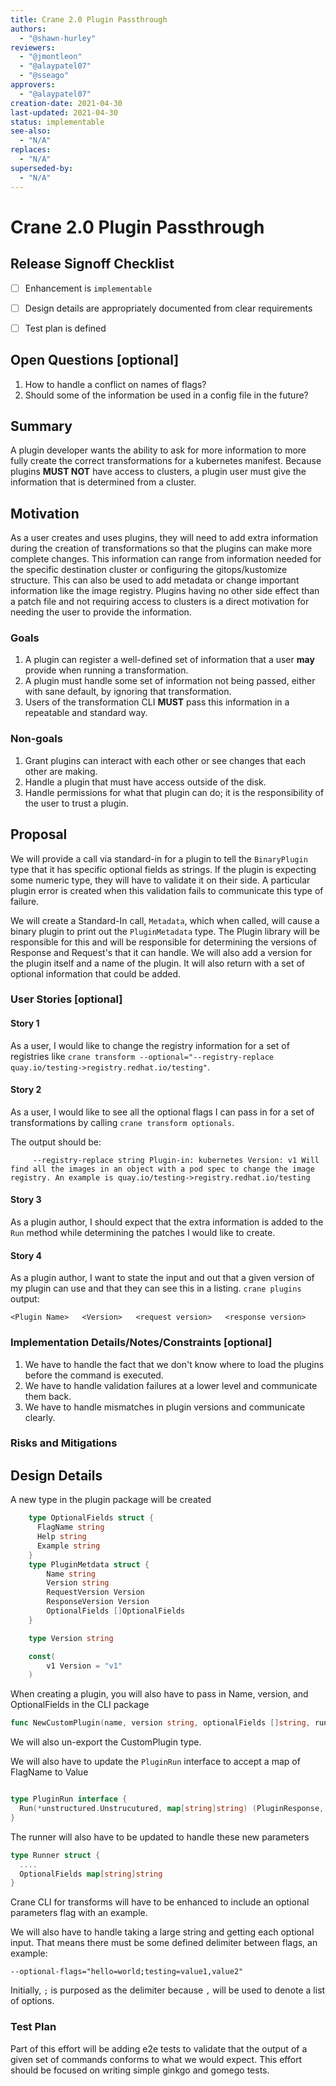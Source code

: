 ```yaml
---
title: Crane 2.0 Plugin Passthrough 
authors:
  - "@shawn-hurley"
reviewers:
  - "@jmontleon"
  - "@alaypatel07"
  - "@sseago"
approvers:
  - "@alaypatel07"
creation-date: 2021-04-30
last-updated: 2021-04-30
status: implementable
see-also:
  - "N/A" 
replaces:
  - "N/A"
superseded-by:
  - "N/A"
---
```


# Crane 2.0 Plugin Passthrough


## Release Signoff Checklist

- [ ] Enhancement is `implementable`
- [ ] Design details are appropriately documented from clear requirements
- [ ] Test plan is defined


## Open Questions [optional]

1. How to handle a conflict on names of flags?
2. Should some of the information be used in a config file in the future?

## Summary 

A plugin developer wants the ability to ask for more information to more fully create the correct transformations for
a kubernetes manifest.
Because plugins **MUST NOT** have access to clusters, a plugin user must give the information that is determined from a cluster. 

## Motivation

As a user creates and uses plugins, they will need to add extra information during the creation of transformations so
that the plugins can make more complete changes.
This information can range from information needed for the specific destination cluster or configuring the gitops/kustomize structure. This can also be used to add metadata or change important information like the image registry.
Plugins having no other side effect than a patch file and not requiring access to clusters is a direct motivation for
needing the user to provide the information.

### Goals

1. A plugin can register a well-defined set of information that a user **may** provide when running a transformation.
2. A plugin must handle some set of information not being passed, either with sane default, by ignoring that transformation.
3. Users of the transformation CLI **MUST** pass this information in a repeatable and standard way.

### Non-goals

1. Grant plugins can interact with each other or see changes that each other are making.
2. Handle a plugin that must have access outside of the disk.
3. Handle permissions for what that plugin can do; it is the responsibility of the user to trust a plugin.

## Proposal

We will provide a call via standard-in for a plugin to tell the `BinaryPlugin` type that it has specific optional fields as strings. If the plugin is expecting some numeric type, they will have to validate it on their side. A particular plugin error is created when this validation fails to communicate this type of failure. 

We will create a Standard-In call, `Metadata`, which when called, will cause a binary plugin to print out the `PluginMetadata` type. The Plugin library will be responsible for this and will be responsible for determining the versions of Response and Request's that it can handle. We will also add a version for the plugin itself and a name of the plugin. It will also return with a set of optional information that could be added.

### User Stories [optional]

#### Story 1

As a user, I would like to change the registry information for a set of registries like `crane transform --optional="--registry-replace quay.io/testing->registry.redhat.io/testing"`.

#### Story 2

As a user, I would like to see all the optional flags I can pass in for a set of transformations by calling `crane transform optionals`.

The output should be:

```
     --registry-replace string Plugin-in: kubernetes Version: v1 Will find all the images in an object with a pod spec to change the image registry. An example is quay.io/testing->registry.redhat.io/testing
```

#### Story 3

As a plugin author, I should expect that the extra information is added to the `Run` method while determining the patches I would like to create.

#### Story 4

As a plugin author, I want to state the input and out that a given version of my plugin can use and that they can see this in a listing.  `crane plugins` output:
```
<Plugin Name>   <Version>   <request version>   <response version>
```

### Implementation Details/Notes/Constraints [optional]

1. We have to handle the fact that we don't know where to load the plugins before the command is executed.
2. We have to handle validation failures at a lower level and communicate them back.
3. We have to handle mismatches in plugin versions and communicate clearly. 


### Risks and Mitigations


## Design Details

A new type in the plugin package will be created 

```go 
    type OptionalFields struct {
      FlagName string
      Help string
      Example string
    }
    type PluginMetdata struct {
        Name string
        Version string
        RequestVersion Version 
        ResponseVersion Version
        OptionalFields []OptionalFields
    }

    type Version string

    const(
        v1 Version = "v1"
    ) 
```

When creating a plugin, you will also have to pass in Name, version, and OptionalFields in the CLI package

```go
func NewCustomPlugin(name, version string, optionalFields []string, runFunc func(*unstructured.Unstructured) (transform.PluginResponse, error))
```

We will also un-export the CustomPlugin type.

We will also have to update the `PluginRun` interface  to accept a map of FlagName to Value

```go

type PluginRun interface {
  Run(*unstructured.Unstrucutured, map[string]string) (PluginResponse, error)
}
```

The runner will also have to be updated to handle these new parameters

```go
type Runner struct {
  ....
  OptionalFields map[string]string
}
```

Crane CLI for transforms will have to be enhanced to include an optional parameters flag with an example. 

We will also have to handle taking a large string and getting each optional input. That means there must be some defined delimiter between flags, an example:
```
--optional-flags="hello=world;testing=value1,value2"
```

Initially, `;` is purposed as the delimiter because `,` will be used to denote a list of options. 


### Test Plan

Part of this effort will be adding e2e tests to validate that the output of a given set of commands conforms to what we would expect. This effort should be focused on writing simple ginkgo and gomego tests. 